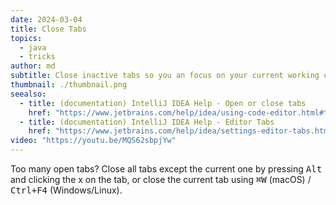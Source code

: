 ```yaml
---
date: 2024-03-04
title: Close Tabs
topics:
  - java
  - tricks
author: md
subtitle: Close inactive tabs so you an focus on your current working context.
thumbnail: ./thumbnail.png
seealso:
  - title: (documentation) IntelliJ IDEA Help - Open or close tabs
    href: "https://www.jetbrains.com/help/idea/using-code-editor.html#table_for_tabs"
  - title: (documentation) IntelliJ IDEA Help - Editor Tabs
    href: "https://www.jetbrains.com/help/idea/settings-editor-tabs.html"
video: "https://youtu.be/MQS62sbpjYw"
---
```


Too many open tabs? Close all tabs except the current one by pressing <kbd>Alt</kbd> and clicking the x on the tab, or close the current tab using <kbd>⌘W</kbd> (macOS) / <kbd>Ctrl+F4</kbd> (Windows/Linux).
